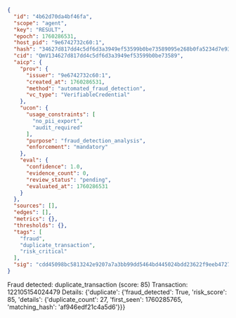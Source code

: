 ```json
{
  "id": "4b62d70da4bf46fa",
  "scope": "agent",
  "key": "RESULT",
  "epoch": 1760286531,
  "host_pid": "9e6742732c60:1",
  "hash": "34627d817dd4c5df6d3a3949ef53599b0be73589095e268b0fa5234d7e938461",
  "cid": "QmV134627d817dd4c5df6d3a3949ef53599b0be73589",
  "aicp": {
    "prov": {
      "issuer": "9e6742732c60:1",
      "created_at": 1760286531,
      "method": "automated_fraud_detection",
      "vc_type": "VerifiableCredential"
    },
    "ucon": {
      "usage_constraints": [
        "no_pii_export",
        "audit_required"
      ],
      "purpose": "fraud_detection_analysis",
      "enforcement": "mandatory"
    },
    "eval": {
      "confidence": 1.0,
      "evidence_count": 0,
      "review_status": "pending",
      "evaluated_at": 1760286531
    }
  },
  "sources": [],
  "edges": [],
  "metrics": {},
  "thresholds": {},
  "tags": [
    "fraud",
    "duplicate_transaction",
    "risk_critical"
  ],
  "sig": "cdd45098bc5813242e9207a7a3bb99dd5464bd445024bdd23622f9eeb4727333"
}
```

Fraud detected: duplicate_transaction (score: 85)
Transaction: 122105154024479
Details: {'duplicate': {'fraud_detected': True, 'risk_score': 85, 'details': {'duplicate_count': 27, 'first_seen': 1760285765, 'matching_hash': 'af946edf21c4a5d6'}}}